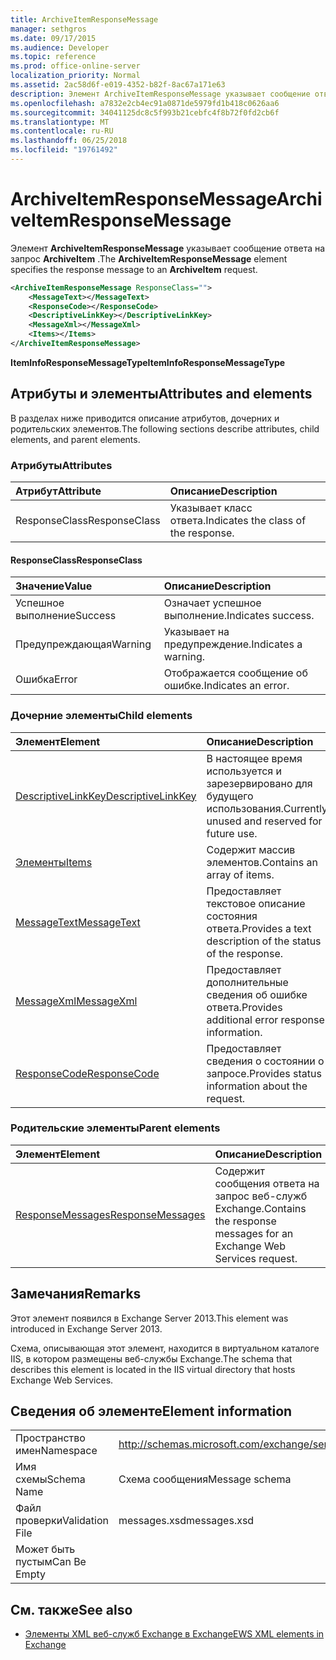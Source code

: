 ```yaml
---
title: ArchiveItemResponseMessage
manager: sethgros
ms.date: 09/17/2015
ms.audience: Developer
ms.topic: reference
ms.prod: office-online-server
localization_priority: Normal
ms.assetid: 2ac58d6f-e019-4352-b82f-8ac67a171e63
description: Элемент ArchiveItemResponseMessage указывает сообщение ответа на запрос ArchiveItem.
ms.openlocfilehash: a7832e2cb4ec91a0871de5979fd1b418c0626aa6
ms.sourcegitcommit: 34041125dc8c5f993b21cebfc4f8b72f0fd2cb6f
ms.translationtype: MT
ms.contentlocale: ru-RU
ms.lasthandoff: 06/25/2018
ms.locfileid: "19761492"
---
```

# <a name="archiveitemresponsemessage"></a><span data-ttu-id="b4546-103">ArchiveItemResponseMessage</span><span class="sxs-lookup"><span data-stu-id="b4546-103">ArchiveItemResponseMessage</span></span>

<span data-ttu-id="b4546-104">Элемент **ArchiveItemResponseMessage** указывает сообщение ответа на запрос **ArchiveItem** .</span><span class="sxs-lookup"><span data-stu-id="b4546-104">The **ArchiveItemResponseMessage** element specifies the response message to an **ArchiveItem** request.</span></span> 
  
```XML
<ArchiveItemResponseMessage ResponseClass="">
    <MessageText></MessageText>
    <ResponseCode></ResponseCode>
    <DescriptiveLinkKey></DescriptiveLinkKey>
    <MessageXml></MessageXml>
    <Items></Items>
</ArchiveItemResponseMessage>
```

 <span data-ttu-id="b4546-105">**ItemInfoResponseMessageType**</span><span class="sxs-lookup"><span data-stu-id="b4546-105">**ItemInfoResponseMessageType**</span></span>
## <a name="attributes-and-elements"></a><span data-ttu-id="b4546-106">Атрибуты и элементы</span><span class="sxs-lookup"><span data-stu-id="b4546-106">Attributes and elements</span></span>

<span data-ttu-id="b4546-107">В разделах ниже приводится описание атрибутов, дочерних и родительских элементов.</span><span class="sxs-lookup"><span data-stu-id="b4546-107">The following sections describe attributes, child elements, and parent elements.</span></span>
  
### <a name="attributes"></a><span data-ttu-id="b4546-108">Атрибуты</span><span class="sxs-lookup"><span data-stu-id="b4546-108">Attributes</span></span>

|<span data-ttu-id="b4546-109">**Атрибут**</span><span class="sxs-lookup"><span data-stu-id="b4546-109">**Attribute**</span></span>|<span data-ttu-id="b4546-110">**Описание**</span><span class="sxs-lookup"><span data-stu-id="b4546-110">**Description**</span></span>|
|:-----|:-----|
|<span data-ttu-id="b4546-111">ResponseClass</span><span class="sxs-lookup"><span data-stu-id="b4546-111">ResponseClass</span></span>  <br/> |<span data-ttu-id="b4546-112">Указывает класс ответа.</span><span class="sxs-lookup"><span data-stu-id="b4546-112">Indicates the class of the response.</span></span>  <br/> |
   
#### <a name="responseclass"></a><span data-ttu-id="b4546-113">ResponseClass</span><span class="sxs-lookup"><span data-stu-id="b4546-113">ResponseClass</span></span>

|<span data-ttu-id="b4546-114">**Значение**</span><span class="sxs-lookup"><span data-stu-id="b4546-114">**Value**</span></span>|<span data-ttu-id="b4546-115">**Описание**</span><span class="sxs-lookup"><span data-stu-id="b4546-115">**Description**</span></span>|
|:-----|:-----|
|<span data-ttu-id="b4546-116">Успешное выполнение</span><span class="sxs-lookup"><span data-stu-id="b4546-116">Success</span></span>  <br/> |<span data-ttu-id="b4546-117">Означает успешное выполнение.</span><span class="sxs-lookup"><span data-stu-id="b4546-117">Indicates success.</span></span>  <br/> |
|<span data-ttu-id="b4546-118">Предупреждающая</span><span class="sxs-lookup"><span data-stu-id="b4546-118">Warning</span></span>  <br/> |<span data-ttu-id="b4546-119">Указывает на предупреждение.</span><span class="sxs-lookup"><span data-stu-id="b4546-119">Indicates a warning.</span></span>  <br/> |
|<span data-ttu-id="b4546-120">Ошибка</span><span class="sxs-lookup"><span data-stu-id="b4546-120">Error</span></span>  <br/> |<span data-ttu-id="b4546-121">Отображается сообщение об ошибке.</span><span class="sxs-lookup"><span data-stu-id="b4546-121">Indicates an error.</span></span>  <br/> |
   
### <a name="child-elements"></a><span data-ttu-id="b4546-122">Дочерние элементы</span><span class="sxs-lookup"><span data-stu-id="b4546-122">Child elements</span></span>

|<span data-ttu-id="b4546-123">**Элемент**</span><span class="sxs-lookup"><span data-stu-id="b4546-123">**Element**</span></span>|<span data-ttu-id="b4546-124">**Описание**</span><span class="sxs-lookup"><span data-stu-id="b4546-124">**Description**</span></span>|
|:-----|:-----|
|[<span data-ttu-id="b4546-125">DescriptiveLinkKey</span><span class="sxs-lookup"><span data-stu-id="b4546-125">DescriptiveLinkKey</span></span>](descriptivelinkkey.md) <br/> |<span data-ttu-id="b4546-126">В настоящее время используется и зарезервировано для будущего использования.</span><span class="sxs-lookup"><span data-stu-id="b4546-126">Currently unused and reserved for future use.</span></span>  <br/> |
|[<span data-ttu-id="b4546-127">Элементы</span><span class="sxs-lookup"><span data-stu-id="b4546-127">Items</span></span>](items.md) <br/> |<span data-ttu-id="b4546-128">Содержит массив элементов.</span><span class="sxs-lookup"><span data-stu-id="b4546-128">Contains an array of items.</span></span>  <br/> |
|[<span data-ttu-id="b4546-129">MessageText</span><span class="sxs-lookup"><span data-stu-id="b4546-129">MessageText</span></span>](messagetext.md) <br/> |<span data-ttu-id="b4546-130">Предоставляет текстовое описание состояния ответа.</span><span class="sxs-lookup"><span data-stu-id="b4546-130">Provides a text description of the status of the response.</span></span>  <br/> |
|[<span data-ttu-id="b4546-131">MessageXml</span><span class="sxs-lookup"><span data-stu-id="b4546-131">MessageXml</span></span>](messagexml.md) <br/> |<span data-ttu-id="b4546-132">Предоставляет дополнительные сведения об ошибке ответа.</span><span class="sxs-lookup"><span data-stu-id="b4546-132">Provides additional error response information.</span></span>  <br/> |
|[<span data-ttu-id="b4546-133">ResponseCode</span><span class="sxs-lookup"><span data-stu-id="b4546-133">ResponseCode</span></span>](responsecode.md) <br/> |<span data-ttu-id="b4546-134">Предоставляет сведения о состоянии о запросе.</span><span class="sxs-lookup"><span data-stu-id="b4546-134">Provides status information about the request.</span></span>  <br/> |
   
### <a name="parent-elements"></a><span data-ttu-id="b4546-135">Родительские элементы</span><span class="sxs-lookup"><span data-stu-id="b4546-135">Parent elements</span></span>

|<span data-ttu-id="b4546-136">**Элемент**</span><span class="sxs-lookup"><span data-stu-id="b4546-136">**Element**</span></span>|<span data-ttu-id="b4546-137">**Описание**</span><span class="sxs-lookup"><span data-stu-id="b4546-137">**Description**</span></span>|
|:-----|:-----|
|[<span data-ttu-id="b4546-138">ResponseMessages</span><span class="sxs-lookup"><span data-stu-id="b4546-138">ResponseMessages</span></span>](responsemessages.md) <br/> |<span data-ttu-id="b4546-139">Содержит сообщения ответа на запрос веб-служб Exchange.</span><span class="sxs-lookup"><span data-stu-id="b4546-139">Contains the response messages for an Exchange Web Services request.</span></span>  <br/> |
   
## <a name="remarks"></a><span data-ttu-id="b4546-140">Замечания</span><span class="sxs-lookup"><span data-stu-id="b4546-140">Remarks</span></span>

<span data-ttu-id="b4546-141">Этот элемент появился в Exchange Server 2013.</span><span class="sxs-lookup"><span data-stu-id="b4546-141">This element was introduced in Exchange Server 2013.</span></span>
  
<span data-ttu-id="b4546-142">Схема, описывающая этот элемент, находится в виртуальном каталоге IIS, в котором размещены веб-службы Exchange.</span><span class="sxs-lookup"><span data-stu-id="b4546-142">The schema that describes this element is located in the IIS virtual directory that hosts Exchange Web Services.</span></span>
  
## <a name="element-information"></a><span data-ttu-id="b4546-143">Сведения об элементе</span><span class="sxs-lookup"><span data-stu-id="b4546-143">Element information</span></span>

|||
|:-----|:-----|
|<span data-ttu-id="b4546-144">Пространство имен</span><span class="sxs-lookup"><span data-stu-id="b4546-144">Namespace</span></span>  <br/> |http://schemas.microsoft.com/exchange/services/2006/messages  <br/> |
|<span data-ttu-id="b4546-145">Имя схемы</span><span class="sxs-lookup"><span data-stu-id="b4546-145">Schema Name</span></span>  <br/> |<span data-ttu-id="b4546-146">Схема сообщения</span><span class="sxs-lookup"><span data-stu-id="b4546-146">Message schema</span></span>  <br/> |
|<span data-ttu-id="b4546-147">Файл проверки</span><span class="sxs-lookup"><span data-stu-id="b4546-147">Validation File</span></span>  <br/> |<span data-ttu-id="b4546-148">messages.xsd</span><span class="sxs-lookup"><span data-stu-id="b4546-148">messages.xsd</span></span>  <br/> |
|<span data-ttu-id="b4546-149">Может быть пустым</span><span class="sxs-lookup"><span data-stu-id="b4546-149">Can Be Empty</span></span>  <br/> ||
   
## <a name="see-also"></a><span data-ttu-id="b4546-150">См. также</span><span class="sxs-lookup"><span data-stu-id="b4546-150">See also</span></span>

- [<span data-ttu-id="b4546-151">Элементы XML веб-служб Exchange в Exchange</span><span class="sxs-lookup"><span data-stu-id="b4546-151">EWS XML elements in Exchange</span></span>](ews-xml-elements-in-exchange.md)

